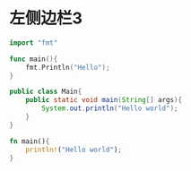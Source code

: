 # 左侧边栏3

```go
import "fmt"

func main(){
    fmt.Println("Hello");
}

```

```java
public class Main{
    public static void main(String[] args){
        System.out.println("Hello world");
    }
}
```

```rust
fn main(){
    println!("Hello world");
}
```